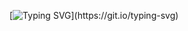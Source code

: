 
[![Typing SVG](https://readme-typing-svg.demolab.com?font=Kanit&weight=550&size=30&duration=2500&pause=4000&color=0069D4&center=true&vCenter=true&width=435&lines=Hello%2C+my+name+is+Rafael+Pim!)](https://git.io/typing-svg)
